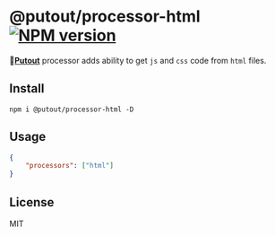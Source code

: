 # @putout/processor-html [![NPM version][NPMIMGURL]][NPMURL]

[NPMIMGURL]: https://img.shields.io/npm/v/@putout/processor-html.svg?style=flat&longCache=true
[NPMURL]: https://npmjs.org/package/@putout/processor-html "npm"

🐊[**Putout**](https://github.com/coderaiser/putout) processor adds ability to get `js` and `css` code from `html` files.

## Install

```
npm i @putout/processor-html -D
```

## Usage

```json
{
    "processors": ["html"]
}
```

## License

MIT
